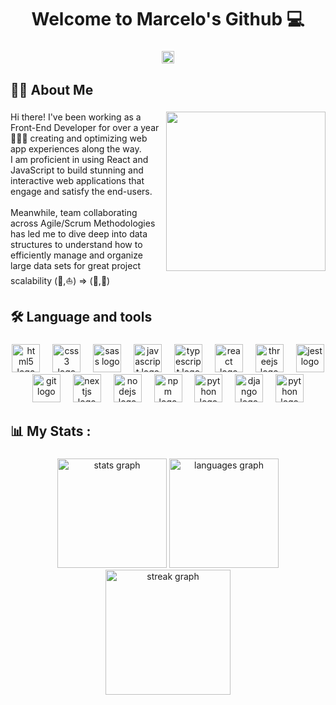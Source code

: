 <h1 align="center">Welcome to Marcelo's Github 💻</h1>

###

<div align="center">
  <a href="https://www.linkedin.com/in/jonathan-portobanco" target="_blank">
    <img src="https://img.shields.io/static/v1?message=LinkedIn&logo=linkedin&label=&color=0077B5&logoColor=white&labelColor=&style=flat" height="20" alt="linkedin logo"  />
  </a>
</div>

###

<h2 align="left">👩‍💻  About Me</h2>

###

<img align="right" height="255" src="https://github.com/portobanco51/portobanco51/assets/76289550/79543d12-e7ee-459c-b1ff-71b557f66500"  />

###

<div align="left" width="200px" >

<p align="left" >Hi there! I've been working as a Front-End Developer for over a year 👨🏽‍💻 creating and optimizing web app experiences along the way.<br> I am proficient in using React and JavaScript to build stunning and interactive web applications that engage and satisfy the end-users.<br><br>Meanwhile, team collaborating across Agile/Scrum Methodologies has led me to dive deep into data structures to understand how to efficiently manage and organize large data sets for great project scalability (🚂,⛵) => (🚄,🚢)</p>
</div>

###

<h2 align="left">🛠 Language and tools</h2>

###

<div align="center">
  <img src="https://cdn.jsdelivr.net/gh/devicons/devicon/icons/html5/html5-original.svg" height="45" alt="html5 logo"  />
  <img width="12" />
  <img src="https://cdn.jsdelivr.net/gh/devicons/devicon/icons/css3/css3-original.svg" height="45" alt="css3 logo"  />
  <img width="12" />
  <img src="https://cdn.jsdelivr.net/gh/devicons/devicon/icons/sass/sass-original.svg" height="45" alt="sass logo"  />
  <img width="12" />
  <img src="https://cdn.jsdelivr.net/gh/devicons/devicon/icons/javascript/javascript-original.svg" height="45" alt="javascript logo"  />
  <img width="12" />
  <img src="https://cdn.jsdelivr.net/gh/devicons/devicon/icons/typescript/typescript-original.svg" height="45" alt="typescript logo"  />
  <img width="12" />
  <img src="https://cdn.jsdelivr.net/gh/devicons/devicon/icons/react/react-original.svg" height="45" alt="react logo"  />
  <img width="12" />
  <img src="https://cdn.jsdelivr.net/gh/devicons/devicon/icons/threejs/threejs-original.svg" height="45" alt="threejs logo"  />
  <img width="12" />
  <img src="https://cdn.jsdelivr.net/gh/devicons/devicon/icons/jest/jest-plain.svg" height="45" alt="jest logo"  />
  <img width="12" />
  <img src="https://cdn.jsdelivr.net/gh/devicons/devicon/icons/git/git-original.svg" height="45" alt="git logo"  />
  <img width="12" />
  <img src="https://cdn.jsdelivr.net/gh/devicons/devicon/icons/nextjs/nextjs-original.svg" height="45" alt="nextjs logo"  />
  <img width="12" />
  <img src="https://cdn.jsdelivr.net/gh/devicons/devicon/icons/nodejs/nodejs-original.svg" height="45" alt="nodejs logo"  />
  <img width="12" />
  <img src="https://cdn.jsdelivr.net/gh/devicons/devicon/icons/npm/npm-original-wordmark.svg" height="45" alt="npm logo"  />
  <img width="12" />
  <img src="https://cdn.jsdelivr.net/gh/devicons/devicon/icons/python/python-original.svg" height="45" alt="python logo"  />
  <img width="12" />
  <img src="https://cdn.jsdelivr.net/gh/devicons/devicon/icons/django/django-plain.svg" height="45" alt="django logo"  />
  <img width="12" />
  <img src="https://cdn.jsdelivr.net/gh/devicons/devicon/icons/sqlite/sqlite-original.svg" height="45" alt="python logo"  />
  <img width="12" />
</div>

###

<h2 align="left">📊 My Stats :</h2>

###

<div align="center">
  <img src="https://github-readme-stats.vercel.app/api?username=portobanco51&hide_title=false&hide_rank=true&show_icons=true&include_all_commits=true&count_private=true&disable_animations=false&theme=dracula&locale=en&hide_border=false&order=1&custom_title=Git+Stats" height= "175" alt="stats graph">
  <img src="https://github-readme-stats.vercel.app/api/top-langs?username=portobanco51&locale=en&hide_title=false&layout=compact&card_width=320&langs_count=5&theme=dracula&hide_border=false&order=2" height="175" alt="languages graph"  />
  <img src="https://streak-stats.demolab.com?user=portobanco51&locale=en&mode=weekly&theme=dark&hide_border=false&border_radius=5&order=3" height="200" alt="streak graph"  />
</div>
